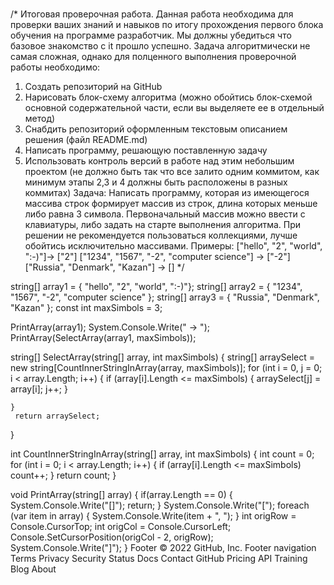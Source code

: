 # 
/*
Итоговая проверочная работа.
Данная работа необходима для проверки ваших знаний и навыков по итогу прохождения первого блока обучения на программе разработчик. 
Мы должны убедиться что базовое знакомство с it прошло успешно.
Задача алгоритмически не самая сложная, однако для полценного выполнения проверочной работы необходимо:
1.	Создать репозиторий на GitHub
2.	Нарисовать блок-схему алгоритма (можно обойтись блок-схемой основной содержательной части, если вы выделяете ее в отдельный метод)
3.	Снабдить репозиторий оформленным текстовым описанием решения (файл README.md)
4.	Написать программу, решающую поставленную задачу
5.	Использовать контроль версий в работе над этим небольшим проектом (не должно быть так что все залито одним коммитом, 
как минимум этапы 2,3 и 4 должны быть расположены в разных коммитах)
Задача: Написать программу, которая из имеющегося массива строк формирует массив из строк, длина которых меньше либо равна 3 символа. 
Первоначальный массив можно ввести с клавиатуры, либо задать на старте выполнения алгоритма. При решении не рекомендуется пользоваться коллекциями, лучше обойтись исключительно массивами.
Примеры:
["hello", "2", "world", ":-)"]-> ["2"]
["1234", "1567", "-2", "computer science"] -> ["-2"]
["Russia", "Denmark", "Kazan"] -> []
*/


string[] array1 = { "hello", "2", "world", ":-)"};
string[] array2 = { "1234", "1567", "-2", "computer science" };
string[] array3 = { "Russia", "Denmark", "Kazan" };
const int maxSimbols = 3;

PrintArray(array1);
System.Console.Write(" -> ");
PrintArray(SelectArray(array1, maxSimbols));

string[] SelectArray(string[] array, int maxSimbols)
{
    string[] arraySelect = new string[CountInnerStringInArray(array, maxSimbols)];
    for (int i = 0, j = 0; i < array.Length; i++)
    {
        if (array[i].Length <= maxSimbols)
        {
            arraySelect[j] = array[i];
            j++;
        }

    }
     return arraySelect;
}

int CountInnerStringInArray(string[] array, int maxSimbols)
{
    int count = 0;
    for (int i = 0; i < array.Length; i++)
    {
        if (array[i].Length <= maxSimbols) count++;
    }
    return count;
}

void PrintArray(string[] array)
{
    if(array.Length == 0) 
    {
        System.Console.Write("[]");
        return;
    }
    System.Console.Write("[");
    foreach (var item in array)
    {
        System.Console.Write(item + ", ");
    }
    int origRow = Console.CursorTop;
    int origCol = Console.CursorLeft;
    Console.SetCursorPosition(origCol - 2, origRow);
    System.Console.Write("]");
}
Footer
© 2022 GitHub, Inc.
Footer navigation
Terms
Privacy
Security
Status
Docs
Contact GitHub
Pricing
API
Training
Blog
About


